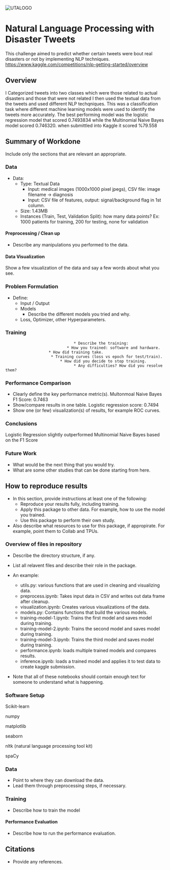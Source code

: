 
![UTALOGO](https://github.com/randolphwanjiru/DSP3402/assets/107207718/7c99a2e5-fd3b-4572-9ec4-467c24b5030b)

# Natural Language Processing with Disaster Tweets
This challenge aimed to predict whether certain tweets were bout real disasters or not by implementing NLP techniques.
https://www.kaggle.com/competitions/nlp-getting-started/overview 

## Overview

 I Categorized tweets into two classes which were those related to actual disasters and those that were not related 
 I then used the textual data from the tweets and used different NLP techqniques. This was a classification task where 
 different machine learning models were used to identify the tweets more accurately. 
 The best performing model was the logistic regression model that scored 0.7493834 while the Multinomial Naive Bayes model 
 scored 0.746320. when submittled into Kaggle it scored %79.558

## Summary of Workdone

Include only the sections that are relevant an appropriate.

### Data

* Data:
  * Type: Textual Data
    * Input: medical images (1000x1000 pixel jpegs), CSV file: image filename -> diagnosis
    * Input: CSV file of features, output: signal/background flag in 1st column.
  * Size: 1.43MB
  * Instances (Train, Test, Validation Split): how many data points? Ex: 1000 patients for training, 200 for testing, none for validation

#### Preprocessing / Clean up

* Describe any manipulations you performed to the data.

#### Data Visualization

Show a few visualization of the data and say a few words about what you see.

### Problem Formulation

* Define:
  * Input / Output
  * Models
    * Describe the different models you tried and why.
  * Loss, Optimizer, other Hyperparameters.

### Training

                                  * Describe the training:
                               * How you trained: software and hardware.
                       * How did training take.
                        * Training curves (loss vs epoch for test/train).
                            * How did you decide to stop training.
                                  * Any difficulties? How did you resolve them?

### Performance Comparison

* Clearly define the key performance metric(s). Multonmoal Naive Bayes F1 Score: 0.7463
* Show/compare results in one table.            Logistic regression score: 0.7494
* Show one (or few) visualization(s) of results, for example ROC curves.

### Conclusions
Logistic Regression slightly outperformed Multinomial Naive Bayes based on the F1 Score

### Future Work

* What would be the next thing that you would try.
* What are some other studies that can be done starting from here.

## How to reproduce results

* In this section, provide instructions at least one of the following:
   * Reproduce your results fully, including training.
   * Apply this package to other data. For example, how to use the model you trained.
   * Use this package to perform their own study.
* Also describe what resources to use for this package, if appropirate. For example, point them to Collab and TPUs.

### Overview of files in repository

* Describe the directory structure, if any.
* List all relavent files and describe their role in the package.
* An example:
  * utils.py: various functions that are used in cleaning and visualizing data.
  * preprocess.ipynb: Takes input data in CSV and writes out data frame after cleanup.
  * visualization.ipynb: Creates various visualizations of the data.
  * models.py: Contains functions that build the various models.
  * training-model-1.ipynb: Trains the first model and saves model during training.
  * training-model-2.ipynb: Trains the second model and saves model during training.
  * training-model-3.ipynb: Trains the third model and saves model during training.
  * performance.ipynb: loads multiple trained models and compares results.
  * inference.ipynb: loads a trained model and applies it to test data to create kaggle submission.

* Note that all of these notebooks should contain enough text for someone to understand what is happening.

### Software Setup

Scikit-learn  

numpy  

matplotlib  

seaborn  

nltk (natural language processing tool kit)  

spaCy
### Data

* Point to where they can download the data.
* Lead them through preprocessing steps, if necessary.

### Training

* Describe how to train the model

#### Performance Evaluation

* Describe how to run the performance evaluation.


## Citations

* Provide any references.








